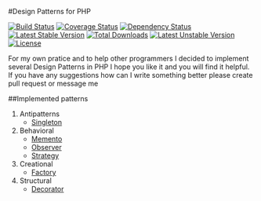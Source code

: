 #Design Patterns for PHP

[![Build Status](https://travis-ci.org/rpodwika/designpatterns.svg)](https://travis-ci.org/rpodwika/designpatterns)
[![Coverage Status](https://coveralls.io/repos/rpodwika/designpatterns/badge.svg?branch=master&service=github)](https://coveralls.io/github/rpodwika/designpatterns?branch=master)
[![Dependency Status](https://www.versioneye.com/user/projects/559efd53663635001c000015/badge.svg?style=flat)](https://www.versioneye.com/user/projects/559efd53663635001c000015)
[![Latest Stable Version](https://poser.pugx.org/rpodwika/designpatterns/v/stable)](https://packagist.org/packages/rpodwika/designpatterns) [![Total Downloads](https://poser.pugx.org/rpodwika/designpatterns/downloads)](https://packagist.org/packages/rpodwika/designpatterns) [![Latest Unstable Version](https://poser.pugx.org/rpodwika/designpatterns/v/unstable)](https://packagist.org/packages/rpodwika/designpatterns) [![License](https://poser.pugx.org/rpodwika/designpatterns/license)](https://packagist.org/packages/rpodwika/designpatterns)

For my own pratice and to help other programmers I decided to implement several Design Patterns in PHP I hope 
you like it and you will find it helpful. If you have any suggestions how can I write something better please create
pull request or message me

##Implemented patterns

1. Antipatterns
    * [Singleton](src/Antipatterns/)
2. Behavioral
    * [Memento](src/Behavioral/Memento)
    * [Observer](src/Behavioral/Observer)
    * [Strategy](src/Behavioral/Strategy)
3. Creational
    * [Factory](src/Creational/Factory)
4. Structural
    * [Decorator](src/Structural/Decorator)